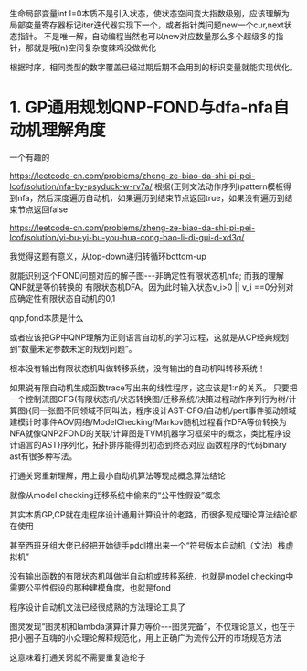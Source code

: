 生命局部变量int I=0本质不是引入状态，使状态空间变大指数级别，应该理解为局部变量寄存器标记iter迭代器实现下一个，或者指针类问题new一个cur,next状态指针。
不是唯一解，自动编程当然也可以new对应数量那么多个超级多的指针，那就是哦(n)空间复杂度辣鸡没做优化

根据时序，相同类型的数字覆盖已经过期后期不会用到的标识变量就能实现优化。























# 1. GP通用规划QNP-FOND与dfa-nfa自动机理解角度


一个有趣的



https://leetcode-cn.com/problems/zheng-ze-biao-da-shi-pi-pei-lcof/solution/nfa-by-psyduck-w-rv7a/
根据(正则文法动作序列)pattern模板得到nfa，然后深度遍历自动机，如果遍历到结束节点返回true，如果没有遍历到结束节点返回false


https://leetcode-cn.com/problems/zheng-ze-biao-da-shi-pi-pei-lcof/solution/yi-bu-yi-bu-you-hua-cong-bao-li-di-gui-d-xd3q/

我觉得这题有意义，从top-down递归转循环bottom-up

就能识别这个FOND问题对应的解子图---非确定性有限状态机nfa; 而我的理解QNP就是等价转换的 有限状态机DFA。因为此时输入状态v_i>0 || v_i ==0分别对应确定性有限状态自动机的0,1


qnp,fond本质是什么

或者应该把GP中QNP理解为正则语言自动机的学习过程，这就是从CP经典规划到“数量未定参数未定的规划问题”。


根本没有输出有限状态机叫做转移系统，没有输出的自动机叫转移系统！

如果说有限自动机生成函数trace写出来的线性程序，这应该是1:n的关系。 只要把一个控制流图CFG(有限状态机/状态转换图/迁移系统/决策过程动作序列行为树/计算图){同一张图不同领域不同叫法，程序设计AST-CFG/自动机/pert事件驱动领域建模计时事件AOV网络/ModelChecking/Markov随机过程看作DFA等价转换为NFA就像QNP2FOND的关联/计算图是TVM机器学习框架中的概念，类比程序设计语言的AST}序列化，拓扑排序能得到初态到终态对应 函数程序的代码binary ast有很多种写法。

打通关窍重新理解，用上最小自动机算法等现成概念算法结论

就像从model checking迁移系统中偷来的“公平性假设”概念

其实本质GP,CP就在走程序设计通用计算设计的老路，而很多现成理论算法结论都在使用

甚至西班牙组大佬已经把开始徒手pddl撸出来一个“符号版本自动机（文法）栈虚拟机”

没有输出函数的有限状态机叫做半自动机或转移系统，也就是model checking中需要公平性假设的那种建模角度，也就是fond



程序设计自动机文法已经很成熟的方法理论工具了


图灵发现“图灵机和lambda演算计算力等价---图灵完备”，不仅理论意义，也在于把小圈子互嗨的小众理论解释规范化，用上正确广为流传公开的市场规范方法

这意味着打通关窍就不需要重复造轮子



























